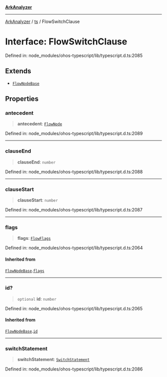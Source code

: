 [**ArkAnalyzer**](../../../../README.md)

***

[ArkAnalyzer](../../../../globals.md) / [ts](../README.md) / FlowSwitchClause

# Interface: FlowSwitchClause

Defined in: node\_modules/ohos-typescript/lib/typescript.d.ts:2085

## Extends

- [`FlowNodeBase`](FlowNodeBase.md)

## Properties

### antecedent

> **antecedent**: [`FlowNode`](../type-aliases/FlowNode.md)

Defined in: node\_modules/ohos-typescript/lib/typescript.d.ts:2089

***

### clauseEnd

> **clauseEnd**: `number`

Defined in: node\_modules/ohos-typescript/lib/typescript.d.ts:2088

***

### clauseStart

> **clauseStart**: `number`

Defined in: node\_modules/ohos-typescript/lib/typescript.d.ts:2087

***

### flags

> **flags**: [`FlowFlags`](../enumerations/FlowFlags.md)

Defined in: node\_modules/ohos-typescript/lib/typescript.d.ts:2064

#### Inherited from

[`FlowNodeBase`](FlowNodeBase.md).[`flags`](FlowNodeBase.md#flags)

***

### id?

> `optional` **id**: `number`

Defined in: node\_modules/ohos-typescript/lib/typescript.d.ts:2065

#### Inherited from

[`FlowNodeBase`](FlowNodeBase.md).[`id`](FlowNodeBase.md#id)

***

### switchStatement

> **switchStatement**: [`SwitchStatement`](SwitchStatement.md)

Defined in: node\_modules/ohos-typescript/lib/typescript.d.ts:2086

